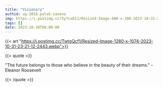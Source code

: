 ```yaml
---
title: "Visionary"
authid: ug-2018-palak-saxena
img: https://i.postimg.cc/5y7cxD1J/Resized-Image-400-x-300-2023-10-31-23-23-22-1157.webp
tags: []
date: 2023-10-30T06:00:00
---
```


{{< art "https://i.postimg.cc/TwtgQcf1/Resized-Image-1280-x-1074-2023-10-31-23-21-12-2443.webp">}}

{{< quote >}}

"The future belongs to those who believe in the beauty of their dreams." - Eleanor Roosevelt

{{< /quote >}}
